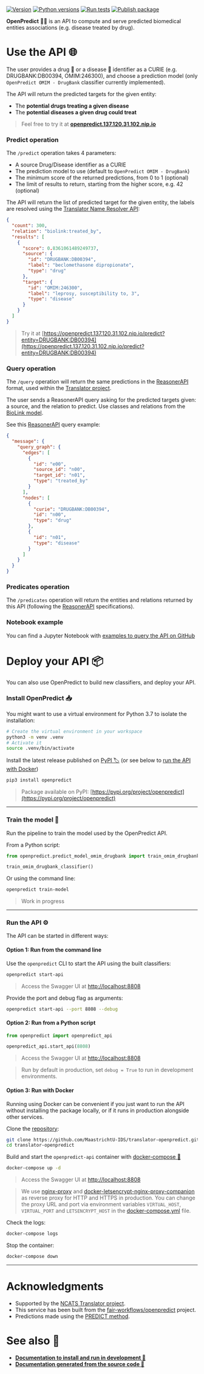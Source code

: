 [![Version](https://img.shields.io/pypi/v/openpredict)](https://pypi.org/project/openpredict) [![Python versions](https://img.shields.io/pypi/pyversions/openpredict)](https://pypi.org/project/openpredict) [![Run tests](https://github.com/MaastrichtU-IDS/translator-openpredict/workflows/Run%20tests/badge.svg)](https://github.com/MaastrichtU-IDS/translator-openpredict/actions?query=workflow%3A%22Run+tests%22) [![Publish package](https://github.com/MaastrichtU-IDS/translator-openpredict/workflows/Publish%20package/badge.svg)](https://github.com/MaastrichtU-IDS/translator-openpredict/actions?query=workflow%3A%22Publish+package%22) 

**OpenPredict** 🔮🐍 is an API to compute and serve predicted biomedical entities associations (e.g. disease treated by drug).

# Use the API 🌐

The user provides a drug 💊 or a disease 🦠 identifier as a CURIE (e.g. DRUGBANK:DB00394, OMIM:246300), and choose a prediction model (only `OpenPredict OMIM - DrugBank` classifier currently implemented). 

The API will return the predicted targets for the given entity:

* The **potential drugs treating a given disease**
* The **potential diseases a given drug could treat**

> Feel free to try it at **[openpredict.137.120.31.102.nip.io](https://openpredict.137.120.31.102.nip.io)**

### Predict operation

The `/predict` operation takes 4 parameters:

* A source Drug/Disease identifier as a CURIE
* The prediction model to use (default to `OpenPredict OMIM - DrugBank`)
* The minimum score of the returned predictions, from 0 to 1 (optional)
* The limit of results to return, starting from the higher score, e.g. 42 (optional)  

The API will return the list of predicted target for the given entity, the labels are resolved using the [Translator Name Resolver API](http://robokop.renci.org:2434/docs#/lookup/lookup_curies_lookup_post):

```json
{
  "count": 300,
  "relation": "biolink:treated_by",
  "results": [
    {
      "score": 0.8361061489249737,
      "source": {
        "id": "DRUGBANK:DB00394",
        "label": "beclomethasone dipropionate",
        "type": "drug"
      },
      "target": {
        "id": "OMIM:246300",
        "label": "leprosy, susceptibility to, 3",
        "type": "disease"
      }
    }
  ]
}
```

> Try it at [https://openpredict.137.120.31.102.nip.io/predict?entity=DRUGBANK:DB00394](https://openpredict.137.120.31.102.nip.io/predict?entity=DRUGBANK:DB00394)

### Query operation

The `/query` operation will return the same predictions in the [ReasonerAPI](https://github.com/NCATSTranslator/ReasonerAPI) format, used within the [Translator project](https://ncats.nih.gov/translator/about).

The user sends a ReasonerAPI query asking for the predicted targets given: a source, and the relation to predict. Use classes and relations from the [BioLink model](https://biolink.github.io/biolink-model). 

See this [ReasonerAPI](https://github.com/NCATSTranslator/ReasonerAPI) query example:

```json
{
  "message": {
    "query_graph": {
      "edges": [
        {
          "id": "e00",
          "source_id": "n00",
          "target_id": "n01",
          "type": "treated_by"
        }
      ],
      "nodes": [
        {
          "curie": "DRUGBANK:DB00394",
          "id": "n00",
          "type": "drug"
        },
        {
          "id": "n01",
          "type": "disease"
        }
      ]
    }
  }
}
```

### Predicates operation

The `/predicates` operation will return the entities and relations returned by this API (following the [ReasonerAPI](https://github.com/NCATSTranslator/ReasonerAPI) specifications).

### Notebook example

You can find a Jupyter Notebook with [examples to query the API on GitHub](https://github.com/MaastrichtU-IDS/translator-openpredict/blob/master/docs/openpredict-examples.ipynb)

# Deploy your API 📦

You can also use OpenPredict to build new classifiers, and deploy your API.

### Install OpenPredict 📥

You might want to use a virtual environment for Python 3.7 to isolate the installation:

```bash
# Create the virtual environment in your workspace
python3 -m venv .venv
# Activate it
source .venv/bin/activate
```

Install the latest release published on [PyPI 🏷️](https://pypi.org/project/openpredict) (or see below to [run the API with Docker](#option-3-run-with-docker))

```bash
pip3 install openpredict
```

> Package available on PyPI: [https://pypi.org/project/openpredict](https://pypi.org/project/openpredict)

---

### Train the model 🚅

Run the pipeline to train the model used by the OpenPredict API.

From a Python script:

```python
from openpredict.predict_model_omim_drugbank import train_omim_drugbank_classifier

train_omim_drugbank_classifier()
```

Or using the command line:

```bash
openpredict train-model
```

> Work in progress
>

---

### Run the API ⚙️

The API can be started in different ways:

#### Option 1: Run from the command line

Use the `openpredict` CLI to start the API using the built classifiers:

```bash
openpredict start-api
```

> Access the Swagger UI at [http://localhost:8808](http://localhost:8808)

Provide the port and debug flag as arguments:

```bash
openpredict start-api --port 8808 --debug
```

#### Option 2: Run from a Python script

```python
from openpredict import openpredict_api

openpredict_api.start_api(8808)
```

> Access the Swagger UI at [http://localhost:8808](http://localhost:8808)

> Run by default in production, set `debug = True` to run in development environments. 

#### Option 3: Run with Docker

Running using Docker can be convenient if you just want to run the API without installing the package locally, or if it runs in production alongside other services.

Clone the [repository](https://github.com/MaastrichtU-IDS/translator-openpredict):

```bash
git clone https://github.com/MaastrichtU-IDS/translator-openpredict.git
cd translator-openpredict
```

Build and start the `openpredict-api` container with [docker-compose 🐳](https://docs.docker.com/compose/)

```bash
docker-compose up -d
```

> Access the Swagger UI at [http://localhost:8808](http://localhost:8808)

> We use [nginx-proxy](https://github.com/nginx-proxy/nginx-proxy) and [docker-letsencrypt-nginx-proxy-companion](https://github.com/nginx-proxy/docker-letsencrypt-nginx-proxy-companion) as reverse proxy for HTTP and HTTPS in production. You can change the proxy URL and port via environment variables `VIRTUAL_HOST`, `VIRTUAL_PORT` and `LETSENCRYPT_HOST` in the [docker-compose.yml](https://github.com/MaastrichtU-IDS/translator-openpredict/blob/master/docker-compose.yml) file.

Check the logs:

```bash
docker-compose logs
```

Stop the container:

```bash
docker-compose down
```

---

# Acknowledgments

* Supported by the [NCATS Translator project](https://ncats.nih.gov/translator/about). 
* This service has been built from the [fair-workflows/openpredict](https://github.com/fair-workflows/openpredict) project.
* Predictions made using the [PREDICT method](https://www.ncbi.nlm.nih.gov/pmc/articles/PMC3159979/).

# See also 👀

* **[Documentation to install and run in development 📝](docs/dev)**
* **[Documentation generated from the source code 📖](docs)**